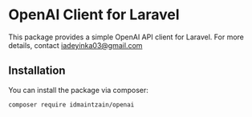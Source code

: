 # OpenAI Client for Laravel

This package provides a simple OpenAI API client for Laravel.
For more details, contact iadeyinka03@gmail.com

## Installation

You can install the package via composer:

```bash
composer require idmaintzain/openai


